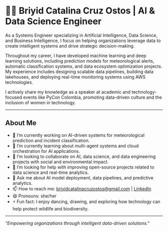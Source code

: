 # 👩‍💻 Briyid Catalina Cruz Ostos | AI & Data Science Engineer

As a Systems Engineer specializing in Artificial Intelligence, Data Science, and Business Intelligence, I focus on helping organizations leverage data to create intelligent systems and drive strategic decision-making.

Throughout my career, I have developed machine learning and deep learning solutions, including prediction models for meteorological alerts, automatic classification systems, and data ecosystem optimization projects. My experience includes designing scalable data pipelines, building data lakehouses, and deploying real-time monitoring systems using AWS technologies.

I actively share my knowledge as a speaker at academic and technology-focused events like PyCon Colombia, promoting data-driven culture and the inclusion of women in technology.

---

## About Me

- 🔭 I’m currently working on AI-driven systems for meteorological prediction and incident classification.
- 🌱 I’m currently learning about multi-agent systems and cloud orchestration for AI applications.
- 👯 I’m looking to collaborate on AI, data science, and data engineering projects with social and environmental impact.
- 🤔 I’m looking for help with improving open-source projects related to data science and real-time analytics.
- 💬 Ask me about AI model deployment, data pipelines, and predictive analytics.
- 📫 How to reach me: briyidcatalinacruzostos@gmail.com | [LinkedIn](www.linkedin.com/in/bccruzo)
- 😄 Pronouns: she/her
- ⚡ Fun fact: I enjoy dancing, drawing, and exploring how technology can help protect wildlife and biodiversity.

---

_"Empowering organizations through intelligent data-driven solutions."_

